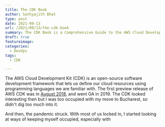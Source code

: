 ```yaml
---
title: The CDK Book
author: Sathyajith Bhat
type: post
date: 2021-09-13
url: /2021/09/13/the-cdk-book
summary: The CDK Book is a Comprehensive Guide to the AWS Cloud Development Kit. In this post, I look at how we started with the book.
draft: true
featureimage: 
categories: 
  - DevOps
tags:
  - CDK

---
```


The AWS Cloud Development Kit (CDK) is an open-source software development framework that lets us define our cloud resources using programming languages we are familiar with. The first preview release of AWS CDK was in [August 2018](https://aws.amazon.com/blogs/developer/aws-cdk-developer-preview/), and went GA in 2019. The CDK looked interesting then but I was too occupied with my move to Bucharest, so didn't dig too much into it.

And then, the pandemic struck. With most of us locked in, I started looking at ways of keeping myself occupied, especially with 